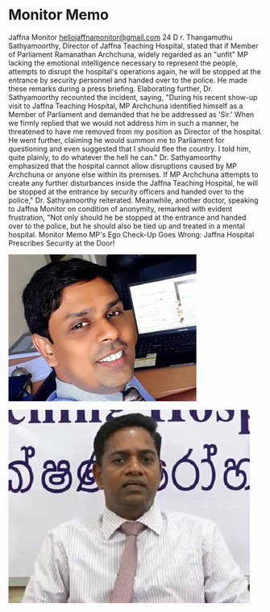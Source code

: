 # Monitor Memo

Jaffna Monitor
hellojaffnamonitor@gmail.com
24
D
r. Thangamuthu Sathyamoorthy, Director 
of Jaffna Teaching Hospital, stated 
that if Member of Parliament Ramanathan 
Archchuna, widely regarded as an "unfit" MP 
lacking the emotional intelligence necessary 
to represent the people, attempts to disrupt 
the hospital's operations again, he will be 
stopped at the entrance by security personnel 
and handed over to the police. He made these 
remarks during a press briefing.
Elaborating further, Dr. Sathyamoorthy 
recounted the incident, saying, "During 
his recent show-up visit to Jaffna Teaching 
Hospital, MP Archchuna identified himself 
as a Member of Parliament and demanded 
that he be addressed as 'Sir.' When we firmly 
replied that we would not address him in such 
a manner, he threatened to have me removed 
from my position as Director of the hospital. 
He went further, claiming he would summon 
me to Parliament for questioning and even 
suggested that I should flee the country. I told 
him, quite plainly, to do whatever the hell he 
can."
Dr. Sathyamoorthy emphasized that the 
hospital cannot allow disruptions caused 
by MP Archchuna or anyone else within its 
premises.
If MP Archchuna attempts to create any 
further disturbances inside the Jaffna Teaching 
Hospital, he will be stopped at the entrance 
by security officers and handed over to the 
police," Dr. Sathyamoorthy reiterated.
Meanwhile, another doctor, speaking to Jaffna 
Monitor on condition of anonymity, remarked 
with evident frustration, "Not only should he 
be stopped at the entrance and handed over to 
the police, but he should also be tied up and 
treated in a mental hospital.
Monitor Memo
 MP's Ego Check-Up Goes Wrong: Jaffna 
Hospital Prescribes Security at the Door!

![p024_i1.jpg](images_out/007_monitor_memo/p024_i1.jpg)

![p024_i2.jpg](images_out/007_monitor_memo/p024_i2.jpg)


